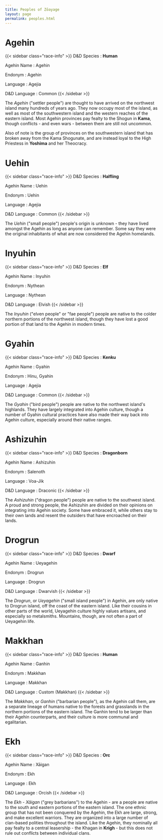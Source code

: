 ```yaml
---
title: Peoples of Zōayage
layout: page
permalink: peoples.html
---
```


# Agehin

{{< sidebar class="race-info" >}}
D&D Species
: **Human**

Agehin Name
: Agehin

Endonym
: Agehin

Language
: Agejia

D&D Language
: Common
{{< /sidebar >}}

The _Agehin_ ("settler people") are thought to have arrived on the northwest
island many hundreds of years ago. They now occupy most of the island, as well
as most of the southwestern island and the western reaches of the eastern
island. Most Agehin provinces pay fealty to the Shogun in **Kama**, though
conflicts - and even wars - between them are still not uncommon.

Also of note is the group of provinces on the southwestern island that has
broken away from the Kama Shogunate, and are instead loyal to the High
Priestess in **Yoshima** and her Theocracy.

# Uehin

{{< sidebar class="race-info" >}}
D&D Species
: **Halfling**

Agehin Name
: Uehin

Endonym
: Uehin

Language
: Agejia

D&D Language
: Common
{{< /sidebar >}}

The _Uehin_ ("small people") people's origin is unknown - they have lived
amongst the Agehin as long as anyone can remember. Some say they were the
original inhabitants of what are now considered the Agehin homelands.

# Inyuhin

{{< sidebar class="race-info" >}}
D&D Species
: **Elf**

Agehin Name
: Inyuhin

Endonym
: Nythean

Language
: Nythean

D&D Language
: Elvish
{{< /sidebar >}}

The _Inyuhin_ ("elven people" or "fae people") people are native to the colder
northern portions of the northwest island, though they have lost a good portion
of that land to the Agehin in modern times.

# Gyahin

{{< sidebar class="race-info" >}}
D&D Species
: **Kenku**

Agehin Name
: Gyahin

Endonym
: Hinu, Gyahin

Language
: Agejia

D&D Language
: Common
{{< /sidebar >}}

The _Gyahin_ ("bird people") people are native to the northwest island's
highlands. They have largely integrated into Agehin culture, though a number of
Gyahin cultural practices have also made their way back into Agehin culture,
especially around their native ranges.

# Ashizuhin

{{< sidebar class="race-info" >}}
D&D Species
: **Dragonborn**

Agehin Name
: Ashizuhin

Endonym
: Salenoth

Language
: Voa-Jik

D&D Language
: Draconic
{{< /sidebar >}}

The _Ashizuhin_ ("dragon people") people are native to the southwest island. A
proud and strong people, the Ashizuhin are divided on their opinions on
integrating into Agehin society. Some have embraced it, while others stay to
their own lands and resent the outsiders that have encroached on their lands.

# Drogrun

{{< sidebar class="race-info" >}}
D&D Species
: **Dwarf**

Agehin Name
: Ueyagehin

Endonym
: Drogrun

Language
: Drogrun

D&D Language
: Dwarvish
{{< /sidebar >}}

The _Drogrun_, or _Ueyagehin_ ("small island people") in Agehin, are only native
to Drogrun island, off the coast of the eastern island. Like their cousins in
other parts of the world, Ueyagehin culture highly values artisans, and
especially so metalsmiths. Mountains, though, are not often a part of Ueyagehin
life.

# Makkhan

{{< sidebar class="race-info" >}}
D&D Species
: **Human**

Agehin Name
: Ganhin

Endonym
: Makkhan

Language
: Makkhan

D&D Language
: Custom (Makkhan)
{{< /sidebar >}}

The _Makkhan_, or _Ganhin_ ("barbarian people"), as the Agehin call them, are a
separate lineage of humans native to the forests and grasslands in the northern
portions of the eastern island. The Ganhin tend to be larger than their Agehin
counterparts, and their culture is more communal and egalitarian.

# Ekh

{{< sidebar class="race-info" >}}
D&D Species
: **Orc**

Agehin Name
: Xāigan

Endonym
: Ekh

Language
: Ekh

D&D Language
: Orcish
{{< /sidebar >}}

The _Ekh_ - _Xāigan_ ("grey barbarians") to the Agehin - are a people are
native to the south and eastern portions of the eastern island. The one ethnic
group that has not been conquered by the Agehin, the Ekh are large, strong, and
make excellent warriors. They are organized into a large number of clan-based
polities throughout the island. Like the Agehin, they nominally all pay fealty
to a central leasership - the Khagan in **Krigh** - but this does not rule out
conflicts between individual clans.

